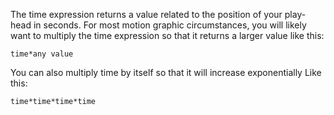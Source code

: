 The time expression returns a value related to the position of your play-head in seconds. For most motion graphic circumstances, you will likely want to multiply the time expression so that it returns a larger value like this:
```plaintext
time*any value
```
You can also multiply time by itself so that it will increase exponentially Like this:
```plaintext
time*time*time*time
```



